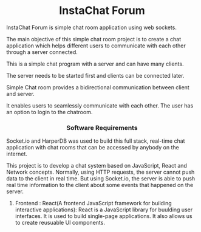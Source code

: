 <h1 align="center">InstaChat Forum</h1>
<p align="left">
</p>

InstaChat Forum is simple chat room application using web sockets.

The main objective of this simple chat room project is to create a chat application which helps different users to communicate with each other through a server connected.

This is a simple chat program with a server and can have many clients.

The server needs to be started first and clients can be connected later.

Simple Chat room provides a bidirectional communication between client and server. 

It enables users to seamlessly communicate with each other. The user has an option to login to the chatroom.

<h3 align="center">Software Requirements</h3>
<p align="left">
</p>

Socket.io and HarperDB was used to build this full stack, real-time chat application with chat rooms that can be accessed by anybody on the internet.

This project is to develop a chat system based on JavaScript, React and Network concepts.
Normally, using HTTP requests, the server cannot push data to the client in real time. But using Socket.io, the server is able to push real time information to the client about some events that happened on the server.

1) Frontend : React(A frontend JavaScript framework for building interactive applications): React is a JavaScript library for buulding user interfaces. It is used to build single-page applications. It also allows us to create reusuable UI components.
